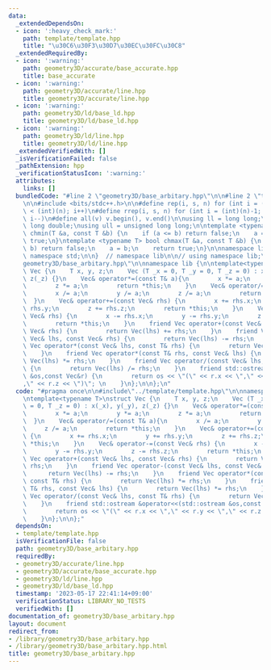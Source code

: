 ```yaml
---
data:
  _extendedDependsOn:
  - icon: ':heavy_check_mark:'
    path: template/template.hpp
    title: "\u30C6\u30F3\u30D7\u30EC\u30FC\u30C8"
  _extendedRequiredBy:
  - icon: ':warning:'
    path: geometry3D/accurate/base_accurate.hpp
    title: base_accurate
  - icon: ':warning:'
    path: geometry3D/accurate/line.hpp
    title: geometry3D/accurate/line.hpp
  - icon: ':warning:'
    path: geometry3D/ld/base_ld.hpp
    title: geometry3D/ld/base_ld.hpp
  - icon: ':warning:'
    path: geometry3D/ld/line.hpp
    title: geometry3D/ld/line.hpp
  _extendedVerifiedWith: []
  _isVerificationFailed: false
  _pathExtension: hpp
  _verificationStatusIcon: ':warning:'
  attributes:
    links: []
  bundledCode: "#line 2 \"geometry3D/base_arbitary.hpp\"\n\n#line 2 \"template/template.hpp\"\
    \n\n#include <bits/stdc++.h>\n\n#define rep(i, s, n) for (int i = (int)(s); i\
    \ < (int)(n); i++)\n#define rrep(i, s, n) for (int i = (int)(n)-1; i >= (int)(s);\
    \ i--)\n#define all(v) v.begin(), v.end()\n\nusing ll = long long;\nusing ld =\
    \ long double;\nusing ull = unsigned long long;\n\ntemplate <typename T> bool\
    \ chmin(T &a, const T &b) {\n    if (a <= b) return false;\n    a = b;\n    return\
    \ true;\n}\ntemplate <typename T> bool chmax(T &a, const T &b) {\n    if (a >=\
    \ b) return false;\n    a = b;\n    return true;\n}\n\nnamespace lib {\n\nusing\
    \ namespace std;\n\n}  // namespace lib\n\n// using namespace lib;\n#line 4 \"\
    geometry3D/base_arbitary.hpp\"\n\nnamespace lib {\n\ntemplate<typename T>\nstruct\
    \ Vec {\n    T x, y, z;\n    Vec (T _x = 0, T _y = 0, T _z = 0) : x(_x), y(_y),\
    \ z(_z) {}\n    Vec& operator*=(const T& a){\n        x *= a;\n        y *= a;\n\
    \        z *= a;\n        return *this;\n    }\n    Vec& operator/=(const T& a){\n\
    \        x /= a;\n        y /= a;\n        z /= a;\n        return *this;\n  \
    \  }\n    Vec& operator+=(const Vec& rhs) {\n        x += rhs.x;\n        y +=\
    \ rhs.y;\n        z += rhs.z;\n        return *this;\n    }\n    Vec& operator-=(const\
    \ Vec& rhs) {\n        x -= rhs.x;\n        y -= rhs.y;\n        z -= rhs.z;\n\
    \        return *this;\n    }\n    friend Vec operator+(const Vec& lhs, const\
    \ Vec& rhs) {\n        return Vec(lhs) += rhs;\n    }\n    friend Vec operator-(const\
    \ Vec& lhs, const Vec& rhs) {\n        return Vec(lhs) -= rhs;\n    }\n    friend\
    \ Vec operator*(const Vec& lhs, const T& rhs) {\n        return Vec(lhs) *= rhs;\n\
    \    }\n    friend Vec operator*(const T& rhs, const Vec& lhs) {\n        return\
    \ Vec(lhs) *= rhs;\n    }\n    friend Vec operator/(const Vec& lhs, const T& rhs)\
    \ {\n        return Vec(lhs) /= rhs;\n    }\n    friend std::ostream &operator<<(std::ostream\
    \ &os,const Vec&r) {\n        return os << \"(\" << r.x << \",\" << r.y << \"\
    ,\" << r.z << \")\"; \n    }\n};\n\n};\n"
  code: "#pragma once\n\n#include\"../template/template.hpp\"\n\nnamespace lib {\n\
    \ntemplate<typename T>\nstruct Vec {\n    T x, y, z;\n    Vec (T _x = 0, T _y\
    \ = 0, T _z = 0) : x(_x), y(_y), z(_z) {}\n    Vec& operator*=(const T& a){\n\
    \        x *= a;\n        y *= a;\n        z *= a;\n        return *this;\n  \
    \  }\n    Vec& operator/=(const T& a){\n        x /= a;\n        y /= a;\n   \
    \     z /= a;\n        return *this;\n    }\n    Vec& operator+=(const Vec& rhs)\
    \ {\n        x += rhs.x;\n        y += rhs.y;\n        z += rhs.z;\n        return\
    \ *this;\n    }\n    Vec& operator-=(const Vec& rhs) {\n        x -= rhs.x;\n\
    \        y -= rhs.y;\n        z -= rhs.z;\n        return *this;\n    }\n    friend\
    \ Vec operator+(const Vec& lhs, const Vec& rhs) {\n        return Vec(lhs) +=\
    \ rhs;\n    }\n    friend Vec operator-(const Vec& lhs, const Vec& rhs) {\n  \
    \      return Vec(lhs) -= rhs;\n    }\n    friend Vec operator*(const Vec& lhs,\
    \ const T& rhs) {\n        return Vec(lhs) *= rhs;\n    }\n    friend Vec operator*(const\
    \ T& rhs, const Vec& lhs) {\n        return Vec(lhs) *= rhs;\n    }\n    friend\
    \ Vec operator/(const Vec& lhs, const T& rhs) {\n        return Vec(lhs) /= rhs;\n\
    \    }\n    friend std::ostream &operator<<(std::ostream &os,const Vec&r) {\n\
    \        return os << \"(\" << r.x << \",\" << r.y << \",\" << r.z << \")\"; \n\
    \    }\n};\n\n};"
  dependsOn:
  - template/template.hpp
  isVerificationFile: false
  path: geometry3D/base_arbitary.hpp
  requiredBy:
  - geometry3D/accurate/line.hpp
  - geometry3D/accurate/base_accurate.hpp
  - geometry3D/ld/line.hpp
  - geometry3D/ld/base_ld.hpp
  timestamp: '2023-05-17 22:41:14+09:00'
  verificationStatus: LIBRARY_NO_TESTS
  verifiedWith: []
documentation_of: geometry3D/base_arbitary.hpp
layout: document
redirect_from:
- /library/geometry3D/base_arbitary.hpp
- /library/geometry3D/base_arbitary.hpp.html
title: geometry3D/base_arbitary.hpp
---
```

